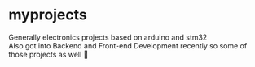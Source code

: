 # myprojects
Generally electronics projects based on arduino and stm32 <br/>
Also got into Backend and Front-end Development recently so some of those projects as well 🙂
